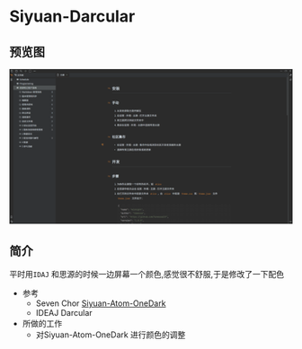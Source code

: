 # Siyuan-Darcular

## 预览图

![预览图](preview.png)

## 简介
平时用`IDAJ` 和思源的时候一边屏幕一个颜色,感觉很不舒服,于是修改了一下配色
- 参考 
	- Seven Chor [Siyuan-Atom-OneDark](https://github.com/zqhjl/Siyuan-Atom-OneDark)
	- IDEAJ Darcular
- 所做的工作
	- 对Siyuan-Atom-OneDark 进行颜色的调整
    
